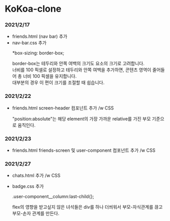 # KoKoa-clone

### 2021/2/17
- friends.html (nav bar) 추가
- nav-bar.css 추가 
  <p> *box-sizing: border-box; </p>
    <p> border-box는 테두리와 안쪽 여백의 크기도 요소의 크기로 고려합니다.<br>
     너비를 100 픽셀로 설정하고 테두리와 안쪽 여백을 추가하면, 콘텐츠 영역이 줄어들어 총 너비 100 픽셀을 유지합니다.<br>
     대부분의 경우 이 편이 크기를 조절할 때 쉽습니다. </p>

### 2021/2/22
- friends.html
screen-header 컴포넌트 추가 /w CSS
  <p> "position:absolute"는 해당 element의 가장 가까운 relative를 가진 부모 기준으로 움직인다.

### 2021/2/23
- friends.html
friends-screen 및 user-component 컴포넌트 추가 /w CSS


### 2021/2/27
- chats.html 추가 /w CSS
- badge.css 추가  

  <p> .user-component__column:last-child{}; </p>
  <p> flex의 영향을 받고싶지 않은 녀석들은 div를 하나 더씌워서 부모-자식관계를 끊고 부모-손자 관계를 만든다. </p>
